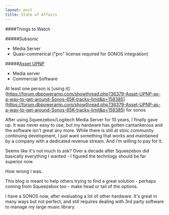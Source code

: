 ```yaml
---
layout: post
title: State of Affairs
---
```


####Things to Watch

#####Subsonic

* Media Server
* Quasi-commerical ("pro" license required for SONOS integration)


#####[Asset UPNP](https://www.dbpoweramp.com/asset-upnp-dlna.htm) 

* Media server
* Commercial Software

At least one person is [using it](https://forum.dbpoweramp.com/showthread.php?36379-Asset-UPNP-as-a-way-to-get-around-Sonos-65K-tracks-limit&p=158385](https://forum.dbpoweramp.com/showthread.php?36379-Asset-UPNP-as-a-way-to-get-around-Sonos-65K-tracks-limit&p=158385)
 for sonos


After using Squeezebox/Logitech Media Server for 10 years, I finally gave up. It was never easy to use, but my hardware has gotten cantankerous and the software isn't great any more. While there is still at stoic community continuing development, I just want something that works and maintained by a company with a dedicated revenue stream. And i'm willing to pay for it.

Seems like it's not much to ask? Over a decade after Squeezebox did basically everything I wanted - I figured the technlogy should be far superior now. 

How wrong I was.

This blog is meant to help others trying to find a great solution - perhaps coming from Squeezebox too - make head or tail of the options.

I have a SONOS now, after evaluating a lot of other hardware. It's great in many ways but not perfect, and still requires dealing with 3rd party software to manage my large music library.